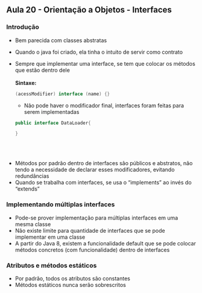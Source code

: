 ## Aula 20 - Orientação a Objetos - Interfaces

### Introdução

- Bem parecida com classes abstratas
- Quando o java foi criado, ela tinha o intuito de servir como contrato
- Sempre que implementar uma interface, se tem que colocar os métodos que estão dentro dele
<br><br>
**Sintaxe:**

    ```java
    (acessModifier) interface (name) {}
    ```

    - Não pode haver o modificador final, interfaces foram feitas para serem implementadas

    ```java
    public interface DataLoader{
    
    }
    ```
<br><br>
- Métodos por padrão dentro de interfaces são públicos e abstratos, não tendo a necessidade de declarar esses modificadores, evitando redundâncias
- Quando se trabalha com interfaces, se usa o “implements” ao invés do “extends”

### Implementando múltiplas interfaces

- Pode-se prover implementação para múltiplas interfaces em uma mesma classe
- Não existe limite para quantidade de interfaces que se pode implementar em uma classe
- A partir do Java 8, existem a funcionalidade default que se pode colocar métodos concretos (com funcionalidade) dentro de interfaces

### Atributos e métodos estáticos

- Por padrão, todos os atributos são constantes
- Métodos estáticos nunca serão sobrescritos